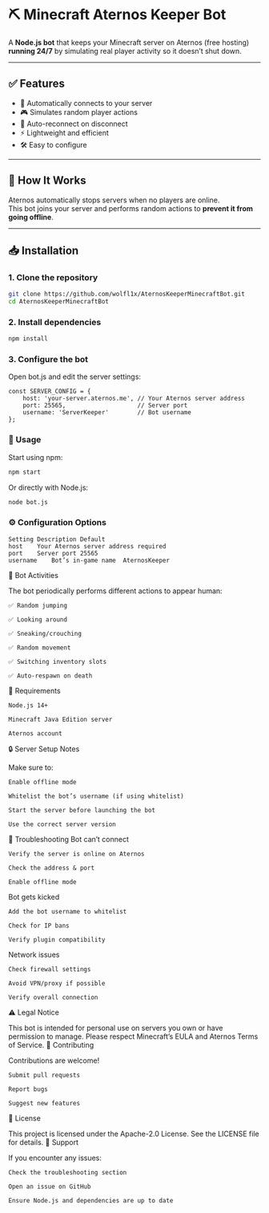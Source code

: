# ⛏️ Minecraft Aternos Keeper Bot

A **Node.js bot** that keeps your Minecraft server on Aternos (free hosting) **running 24/7** by simulating real player activity so it doesn’t shut down.

---

## ✅ Features

- 🤖 Automatically connects to your server
- 🎮 Simulates random player actions
- 🔄 Auto-reconnect on disconnect
- ⚡ Lightweight and efficient
- 🛠️ Easy to configure

---

## 🧠 How It Works

Aternos automatically stops servers when no players are online.  
This bot joins your server and performs random actions to **prevent it from going offline**.

---

## 📥 Installation

### 1. Clone the repository
```bash
git clone https://github.com/wolfl1x/AternosKeeperMinecraftBot.git
cd AternosKeeperMinecraftBot
```

### 2. Install dependencies
```bash
npm install
```

### 3. Configure the bot

Open bot.js and edit the server settings:
```
const SERVER_CONFIG = {
    host: 'your-server.aternos.me', // Your Aternos server address
    port: 25565,                    // Server port
    username: 'ServerKeeper'        // Bot username
};
```

### 🚀 Usage

Start using npm:
```bash
npm start
```

Or directly with Node.js:
```bash
node bot.js
```

### ⚙️ Configuration Options
```
Setting	Description	Default
host	Your Aternos server address	required
port	Server port	25565
username	Bot’s in-game name	AternosKeeper
```
🧭 Bot Activities

The bot periodically performs different actions to appear human:

    ✅ Random jumping

    ✅ Looking around

    ✅ Sneaking/crouching

    ✅ Random movement

    ✅ Switching inventory slots

    ✅ Auto-respawn on death

🔧 Requirements

    Node.js 14+

    Minecraft Java Edition server

    Aternos account

🔒 Server Setup Notes

Make sure to:

    Enable offline mode

    Whitelist the bot’s username (if using whitelist)

    Start the server before launching the bot

    Use the correct server version

🐛 Troubleshooting
Bot can’t connect

    Verify the server is online on Aternos

    Check the address & port

    Enable offline mode

Bot gets kicked

    Add the bot username to whitelist

    Check for IP bans

    Verify plugin compatibility

Network issues

    Check firewall settings

    Avoid VPN/proxy if possible

    Verify overall connection

⚠️ Legal Notice

This bot is intended for personal use on servers you own or have permission to manage.
Please respect Minecraft’s EULA and Aternos Terms of Service.
🤝 Contributing

Contributions are welcome!

    Submit pull requests

    Report bugs

    Suggest new features

📜 License

This project is licensed under the Apache-2.0 License.
See the LICENSE file for details.
💬 Support

If you encounter any issues:

    Check the troubleshooting section

    Open an issue on GitHub

    Ensure Node.js and dependencies are up to date
